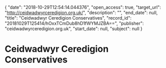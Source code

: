 {
  "date": "2018-10-29T12:54:14.044376", 
  "open_access": true, 
  "target_url": "http://ceidwadwyrceredigion.org.uk/", 
  "description": "", 
  "end_date": null, 
  "title": "Ceidwadwyr Ceredigion Conservatives", 
  "record_id": "20181029T125414/hOxxTCmDub8hD1fWYMJZBA==", 
  "publisher": "ceidwadwyrceredigion.org.uk", 
  "start_date": null, 
  "subject": null
}

# Ceidwadwyr Ceredigion Conservatives

